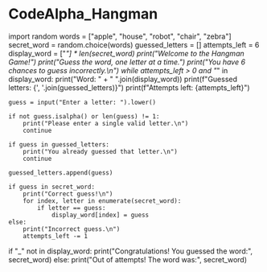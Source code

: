 # CodeAlpha_Hangman
import random
words = ["apple", "house", "robot", "chair", "zebra"]
secret_word = random.choice(words)
guessed_letters = []
attempts_left = 6
display_word = ["_"] * len(secret_word)
print("Welcome to the Hangman Game!")
print("Guess the word, one letter at a time.")
print("You have 6 chances to guess incorrectly.\n")
while attempts_left > 0 and "_" in display_word:
    print("Word: " + " ".join(display_word))
    print(f"Guessed letters: {', '.join(guessed_letters)}")
    print(f"Attempts left: {attempts_left}")
    
    guess = input("Enter a letter: ").lower()

    if not guess.isalpha() or len(guess) != 1:
        print("Please enter a single valid letter.\n")
        continue

    if guess in guessed_letters:
        print("You already guessed that letter.\n")
        continue

    guessed_letters.append(guess)

    if guess in secret_word:
        print("Correct guess!\n")
        for index, letter in enumerate(secret_word):
            if letter == guess:
                display_word[index] = guess
    else:
        print("Incorrect guess.\n")
        attempts_left -= 1
if "_" not in display_word:
    print("Congratulations! You guessed the word:", secret_word)
else:
    print("Out of attempts! The word was:", secret_word)
